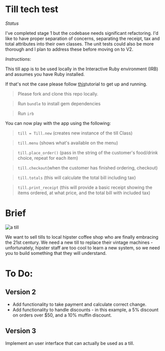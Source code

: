 Till tech test
==============

*Status*

I've completed stage 1 but the codebase needs significant refactoring. I'd like to have proper separation of concerns, separating the receipt, tax and total attributes into their own classes. The unit tests could also be more thorough and I plan to address these before moving on to V2.

*Instructions*: 

This till app is to be used locally in the Interactive Ruby environment (IRB) and assumes you have Ruby installed.

If that's not the case please follow [this](https://rvm.io/rubies/installing)tutorial to get up and running.

> Please fork and clone this repo locally.

> Run ```bundle``` to install gem dependencies

> Run ```irb```

You can now play with the app using the following:

> ```till = Till.new``` (creates new instance of the till Class)

> ```till.menu``` (shows what's available on the menu)

> ```till.place_order()``` (pass in the string of the customer's food/drink choice, repeat for each item)

>```till.checkout```(when the customer has finished ordering, checkout)

>```till.totals``` (this will calculate the total bill including tax)

>```till.print_receipt``` (this will provide a basic receipt showing the items ordered, at what price, and the total bill with included tax)

Brief
=====

![a till](/images/till.jpg)

We want to sell tills to local hipster coffee shop who are finally embracing the 21st century. We need a new till to replace their vintage machines - unfortunately, hipster staff are too cool to learn a new system, so we need you to build something that they will understand.

To Do:
===
Version 2
---------

- Add functionality to take payment and calculate correct change.  
- Add functionality to handle discounts - in this example, a 5% discount on orders over $50, and a 10% muffin discount.

Version 3
---------

Implement an user interface that can actually be used as a till.
